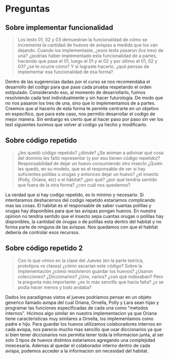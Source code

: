 # Preguntas

## Sobre implementar funcionalidad

> Los tests 01, 02 y 03 demuestran la funcionalidad de cómo se incrementa la cantidad de huevos de avispas a medida que los van dejando. Cuando los implementaste, ¿esos tests pasaron (los tres) de una? ¿podrías haber implementado esta funcionalidad de a partes, haciendo que pase el 01, luego el 01 y el 02 y por último el 01, 02 y 03? ¿se te ocurre cómo? Y si lograste hacerlo, ¿qué pensas de implementar esa funcionalidad de esa forma?

Dentro de las sugerencias dadas por el curso se nos recomendaba el desarrollo del codigo para que pase cada prueba respetando el orden estipulado. Considerando eso, al momento de desarrollarlo, fuimos resolviendo cada test individualmente y sin hacer futurologia.
De modo que no nos pasaron los tres de una, sino que lo implementamos de a partes. Creemos que al hacerlo de esta forma te permite centrarte en un objetivo en especifico, que para este caso, nos permitio desarrollar el codigo de mejor manera. Sin embargo es cierto que al hacer paso por paso sin ver los test siguientes tuvimos que volver al codigo ya hecho y modificarlo.

## Sobre código repetido

> ¿les quedó código repetido? ¿dónde? ¿Se animan a adivinar qué cosa del dominio les faltó representar (y por eso tienen código repetido)? Responsabilidad de dejar un huevo consumiendo otro insecto ¿Quién les quedó, en su modelo, que es el responsable de ver si hay suficientes polillas u orugas y entonces dejar un huevo? ¿el insecto (Polly, Oriana, etc) o el hábitat? ¿por qué? ¿por qué tendría sentido que fuera de la otra forma? ¿con cuál nos quedamos?

La verdad que si hay codigo repetido, es lo minimo y necesario. Si intentaramos deshacernos del codigo repetido estariamos complicando mas las cosas. El habitat es el responsable de saber cuantas polillas y orugas hay disponibles para que las avispas pongan huevos. 
En nuestra opinion no tendria sentido que el insecto sepa cuantas orugas o polillas hay disponibles, la cantidad de orugas o de polillas esta dentro del habitat y no forma parte de ninguna de las avispas. Nos quedamos con que el habitat deberia de controlar esos recursos.

## Sobre código repetido 2

> Con lo que vimos en la clase del Jueves (en la parte teórica, prototipos vs clases) ¿cómo sacarían este código? Sobre la implementación ¿cómo resolvieron guardar los huevos? ¿Usaron colecciones? ¿Diccionarios? ¿Uno, varios? ¿con qué indexaban? Pero la pregunta más importante: ¿es lo más sencillo que hacía falta? ¿o se podía hacer menos y todo andaba?

Dados los paradigmas vistos el jueves podriamos pensar en un objeto generico llamado avispa del cual Oriana, Ornella, Polly y Lara sean hijas y programar las funciones especificadas de cada una como "metodos internos". Hicimos algo similar en nuestra implementacion ya que Oriana tiene caracteristicas muy similares a Ornella, los implementamos como padre e hijo. 
Para guardar los huevos utilizamos colaboradores internos en cada avispa, nos parecio mucho mas sencillo que usar diccionarios ya que si bien tener diccionarios nos permitia tener toda la informacion junta, al ser solo 3 tipos de huevos distintos estariamos agregando una complejidad innecesaria. Ademas al quedar el colaborador interno dentro de cada avispa, podemos acceder a la informacion sin necesidad del habitat. 
